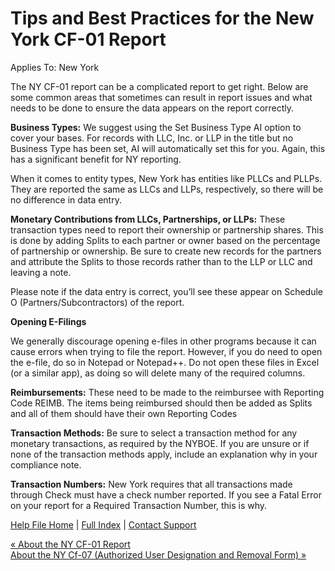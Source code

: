  Tips and Best Practices for the New York CF-01 Report
==========

Applies To: New York

 The NY CF-01 report can be a complicated report to get right. Below are some common areas that sometimes can result in report issues and what needs to be done to ensure the data appears on the report correctly.

**Business Types:** We suggest using the Set Business Type AI option to cover your bases. For records with LLC, Inc. or LLP in the title but no Business Type has been set, AI will automatically set this for you. Again, this has a significant benefit for NY reporting.

 When it comes to entity types, New York has entities like PLLCs and PLLPs. They are reported the same as LLCs and LLPs, respectively, so there will be no difference in data entry.

**Monetary Contributions from LLCs, Partnerships, or LLPs:** These transaction types need to report their ownership or partnership shares. This is done by adding Splits to each partner or owner based on the percentage of partnership or ownership. Be sure to create new records for the partners and attribute the Splits to those records rather than to the LLP or LLC and leaving a note.

 Please note if the data entry is correct, you’ll see these appear on Schedule O (Partners/Subcontractors) of the report.

**Opening E-Filings**

We generally discourage opening e-files in other programs because it can cause errors when trying to file the report. However, if you do need to open the e-file, do so in Notepad or Notepad++. Do not open these files in Excel (or a similar app), as doing so will delete many of the required columns.

**Reimbursements:** These need to be made to the reimbursee with Reporting Code REIMB. The items being reimbursed should then be added as Splits and all of them should have their own Reporting Codes

**Transaction Methods:** Be sure to select a transaction method for any monetary transactions, as required by the NYBOE. If you are unsure or if none of the transaction methods apply, include an explanation why in your compliance note.

**Transaction Numbers:** New York requires that all transactions made through Check must have a check number reported. If you see a Fatal Error on your report for a Required Transaction Number, this is why.

[Help File Home](/help/) | [Full Index](/Help-File-Directory/) | [Contact Support](mailto:support@ISPolitical.com)

[« About the NY CF-01 Report](/About-the-NY-CF-1-Report)  
[About the NY Cf-07 (Authorized User Designation and Removal Form) »](/About-the-NY-Cf-7-Authorized-User-Designation-and-Removal-Form)